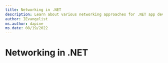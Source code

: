 ```yaml
---
title: Networking in .NET
description: Learn about various networking approaches for .NET app development.
author: IEvangelist
ms.author: dapine
ms.date: 08/19/2022
---
```


# Networking in .NET
